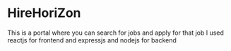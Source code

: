 # HireHoriZon
This is a portal where you can search for jobs and apply for that job
I used reactjs for frontend and expressjs and nodejs for backend 
